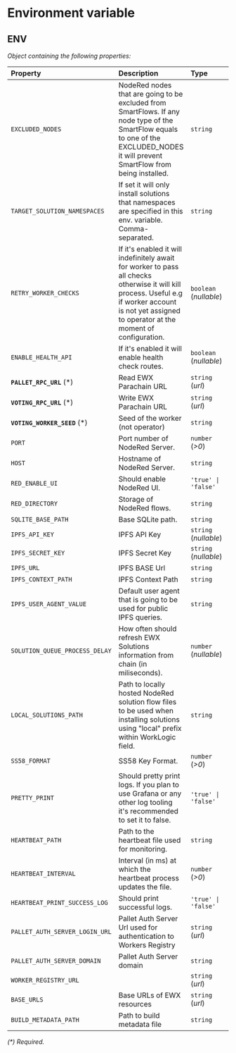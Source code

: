 # Environment variable

## ENV

_Object containing the following properties:_

| Property                       | Description                                                                                                                                                                                           | Type                   | Default                                                  |
| :----------------------------- | :---------------------------------------------------------------------------------------------------------------------------------------------------------------------------------------------------- | :--------------------- | :------------------------------------------------------- |
| `EXCLUDED_NODES`               | NodeRed nodes that are going to be excluded from SmartFlows. If any node type of the SmartFlow equals to one of the EXCLUDED_NODES it will prevent SmartFlow from being installed.                    | `string`               | `'file,file in,watch,exec'`                              |
| `TARGET_SOLUTION_NAMESPACES`   | If set it will only install solutions that namespaces are specified in this env. variable. Comma-separated.                                                                                           | `string`               |                                                          |
| `RETRY_WORKER_CHECKS`          | If it's enabled it will indefinitely await for worker to pass all checks otherwise it will kill process. Useful e.g if worker account is not yet assigned to operator at the moment of configuration. | `boolean` (_nullable_) | `true`                                                   |
| `ENABLE_HEALTH_API`            | If it's enabled it will enable health check routes.                                                                                                                                                   | `boolean` (_nullable_) | `true`                                                   |
| **`PALLET_RPC_URL`** (\*)      | Read EWX Parachain URL                                                                                                                                                                                | `string` (_url_)       |                                                          |
| **`VOTING_RPC_URL`** (\*)      | Write EWX Parachain URL                                                                                                                                                                               | `string` (_url_)       |                                                          |
| **`VOTING_WORKER_SEED`** (\*)  | Seed of the worker (not operator)                                                                                                                                                                     | `string`               |                                                          |
| `PORT`                         | Port number of NodeRed Server.                                                                                                                                                                        | `number` (_>0_)        | `8000`                                                   |
| `HOST`                         | Hostname of NodeRed Server.                                                                                                                                                                           | `string`               | `'localhost'`                                            |
| `RED_ENABLE_UI`                | Should enable NodeRed UI.                                                                                                                                                                             | `'true' \| 'false'`    | `'false'`                                                |
| `RED_DIRECTORY`                | Storage of NodeRed flows.                                                                                                                                                                             | `string`               | `'./node-red-data'`                                      |
| `SQLITE_BASE_PATH`             | Base SQLite path.                                                                                                                                                                                     | `string`               | `'./sqlite'`                                             |
| `IPFS_API_KEY`                 | IPFS API Key                                                                                                                                                                                          | `string` (_nullable_)  | `null`                                                   |
| `IPFS_SECRET_KEY`              | IPFS Secret Key                                                                                                                                                                                       | `string` (_nullable_)  | `null`                                                   |
| `IPFS_URL`                     | IPFS BASE Url                                                                                                                                                                                         | `string`               | `'https://workers-registry.energywebx.com'`              |
| `IPFS_CONTEXT_PATH`            | IPFS Context Path                                                                                                                                                                                     | `string`               | `'/ipfs/'`                                               |
| `IPFS_USER_AGENT_VALUE`        | Default user agent that is going to be used for public IPFS queries.                                                                                                                                  | `string`               | `'ewx-worker-node-server'`                               |
| `SOLUTION_QUEUE_PROCESS_DELAY` | How often should refresh EWX Solutions information from chain (in miliseconds).                                                                                                                       | `number` (_nullable_)  | `20000`                                                  |
| `LOCAL_SOLUTIONS_PATH`         | Path to locally hosted NodeRed solution flow files to be used when installing solutions using "local" prefix within WorkLogic field.                                                                  | `string`               |                                                          |
| `SS58_FORMAT`                  | SS58 Key Format.                                                                                                                                                                                      | `number` (_>0_)        | `42`                                                     |
| `PRETTY_PRINT`                 | Should pretty print logs. If you plan to use Grafana or any other log tooling it's recommended to set it to false.                                                                                    | `'true' \| 'false'`    | `'false'`                                                |
| `HEARTBEAT_PATH`               | Path to the heartbeat file used for monitoring.                                                                                                                                                       | `string`               | `'heartbeat_monitor.txt'`                                |
| `HEARTBEAT_INTERVAL`           | Interval (in ms) at which the heartbeat process updates the file.                                                                                                                                     | `number` (_>0_)        | `5000`                                                   |
| `HEARTBEAT_PRINT_SUCCESS_LOG`  | Should print successful logs.                                                                                                                                                                         | `'true' \| 'false'`    | `'true'`                                                 |
| `PALLET_AUTH_SERVER_LOGIN_URL` | Pallet Auth Server Url used for authentication to Workers Registry                                                                                                                                    | `string` (_url_)       | `'https://auth.energywebx.com/api/auth/login'`           |
| `PALLET_AUTH_SERVER_DOMAIN`    | Pallet Auth Server domain                                                                                                                                                                             | `string`               | `'default'`                                              |
| `WORKER_REGISTRY_URL`          |                                                                                                                                                                                                       | `string` (_url_)       | `'https://workers-registry.energywebx.com'`              |
| `BASE_URLS`                    | Base URLs of EWX resources                                                                                                                                                                            | `string` (_url_)       | `'https://marketplace-cdn.energyweb.org/base_urls.json'` |
| `BUILD_METADATA_PATH`          | Path to build metadata file                                                                                                                                                                           | `string`               | `'./build.json'`                                         |

_(\*) Required._
